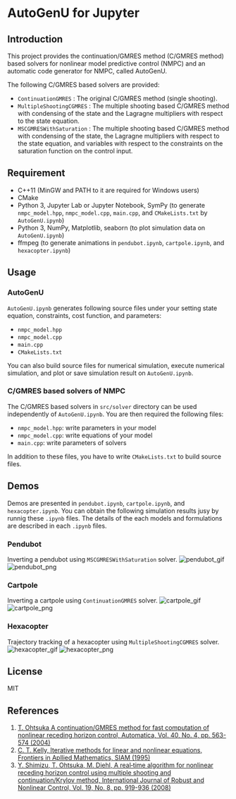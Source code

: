 # AutoGenU for Jupyter

## Introduction
This project provides the continuation/GMRES method (C/GMRES method) based solvers for nonlinear model predictive control (NMPC) and an automatic code generator for NMPC, called AutoGenU.

The following C/GMRES based solvers are provided: 
- `ContinuationGMRES` : The original C/GMRES method (single shooting).
- `MultipleShootingCGMRES` : The multiple shooting based C/GMRES method with condensing of the state and the Lagragne multipliers with respect to the state equation.
- `MSCGMRESWithSaturation` : The multiple shooting based C/GMRES method with condensing of the state, the Lagragne multipliers with respect to the state equation, and variables with respect to the constraints on the saturation function on the control input.


## Requirement
- C++11 (MinGW and PATH to it are required for Windows users)
- CMake
- Python 3, Jupyter Lab or Jupyter Notebook, SymPy (to generate `nmpc_model.hpp`, `nmpc_model.cpp`, `main.cpp`, and `CMakeLists.txt` by `AutoGenU.ipynb`)
- Python 3, NumPy, Matplotlib, seaborn (to plot simulation data on `AutoGenU.ipynb`)
- ffmpeg (to generate animations in `pendubot.ipynb`, `cartpole.ipynb`, and `hexacopter.ipynb`)

## Usage
### AutoGenU
`AutoGenU.ipynb` generates following source files under your setting state equation, constraints, cost function, and parameters: 
- `nmpc_model.hpp`  
- `nmpc_model.cpp`  
- `main.cpp`  
- `CMakeLists.txt`

You can also build source files for numerical simulation, execute numerical simulation, and plot or save simulation result on `AutoGenU.ipynb`.


### C/GMRES based solvers of NMPC
The C/GMRES based solvers in `src/solver` directory can be used independently of `AutoGenU.ipynb`. You are then required the following files:
- `nmpc_model.hpp`: write parameters in your model  
- `nmpc_model.cpp`: write equations of your model  
- `main.cpp`: write parameters of solvers  

In addition to these files, you have to write `CMakeLists.txt` to build source files.


## Demos
Demos are presented in `pendubot.ipynb`, `cartpole.ipynb`, and `hexacopter.ipynb`. You can obtain the following simulation results jusy by runnig these `.ipynb` files. The details of the each models and formulations are described in each `.ipynb` files.

### Pendubot  
Inverting a pendubot using `MSCGMRESWithSaturation` solver.
![pendubot_gif](https://raw.githubusercontent.com/wiki/mayataka/CGMRES/images/pendubot.gif)
![pendubot_png](https://raw.github.com/wiki/mayataka/CGMRES/images/pendubot.png)

### Cartpole
Inverting a cartpole using `ContinuationGMRES` solver.
![cartpole_gif](https://raw.githubusercontent.com/wiki/mayataka/CGMRES/images/cartpole.gif)
![cartpole_png](https://raw.github.com/wiki/mayataka/CGMRES/images/cartpole.png)

### Hexacopter 
Trajectory tracking of a hexacopter using `MultipleShootingCGMRES` solver.
![hexacopter_gif](https://raw.githubusercontent.com/wiki/mayataka/CGMRES/images/hexacopter.gif)
![hexacopter_png](https://raw.github.com/wiki/mayataka/CGMRES/images/hexacopter.png)


## License
MIT

## References
1. [T. Ohtsuka A continuation/GMRES method for fast computation of nonlinear receding horizon control, Automatica, Vol. 40, No. 4, pp. 563-574 (2004)](https://doi.org/10.1016/j.automatica.2003.11.005)
2. [C. T. Kelly, Iterative methods for linear and nonlinear equations, Frontiers in Apllied Mathematics, SIAM (1995)](https://doi.org/10.1137/1.9781611970944)
3. [Y. Shimizu, T. Ohtsuka, M. Diehl, A real‐time algorithm for nonlinear receding horizon control using multiple shooting and continuation/Krylov method, International Journal of Robust and Nonlinear Control, Vol. 19, No. 8, pp. 919-936 (2008)](https://doi.org/10.1002/rnc.1363)